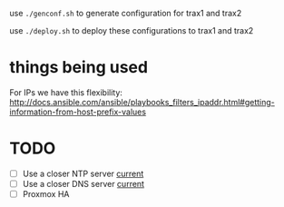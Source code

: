 use `./genconf.sh` to generate configuration for trax1 and trax2

use `./deploy.sh` to deploy these configurations to trax1 and trax2

# things being used

For IPs we have this flexibility: http://docs.ansible.com/ansible/playbooks_filters_ipaddr.html#getting-information-from-host-prefix-values

# TODO

- [ ] Use a closer NTP server [current](https://github.com/guifi-exo/public/blob/master/infrastructure/trax_installation/configuration/template/etc/systemd/timesyncd.conf)
- [ ] Use a closer DNS server [current](https://github.com/guifi-exo/public/blob/master/infrastructure/trax_installation/configuration/template/etc/resolv.conf)
- [ ] Proxmox HA
